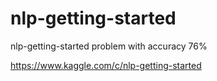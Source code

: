 # nlp-getting-started
nlp-getting-started problem with accuracy 76%

https://www.kaggle.com/c/nlp-getting-started
